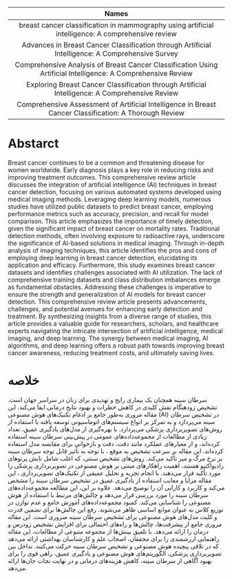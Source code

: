 |Names|
|:------:|
|breast cancer classification in mammography using artificial intelligence: A comprehensive review|
|Advances in Breast Cancer Classification through Artificial Intelligence: A Comprehensive Survey|
|Comprehensive Analysis of Breast Cancer Classification Using Artificial Intelligence: A Comprehensive Review|
|Exploring Breast Cancer Classification through Artificial Intelligence: A Comprehensive Review|
|Comprehensive Assessment of Artificial Intelligence in Breast Cancer Classification: A Thorough Review|

# Abstarct
Breast cancer continues to be a common and threatening disease for women worldwide. Early diagnosis plays a key role in reducing risks and improving treatment outcomes. This comprehensive review article discusses the integration of artificial intelligence (AI) techniques in breast cancer detection, focusing on various automated systems developed using medical imaging methods. Leveraging deep learning models, numerous studies have utilized public datasets to predict breast cancer, employing performance metrics such as accuracy, precision, and recall for model comparison.
This article emphasizes the importance of timely detection, given the significant impact of breast cancer on mortality rates. Traditional detection methods, often involving exposure to radioactive rays, underscore the significance of AI-based solutions in medical imaging. Through in-depth analysis of imaging techniques, this article identifies the pros and cons of employing deep learning in breast cancer detection, elucidating its application and efficacy.
Furthermore, this study examines breast cancer datasets and identifies challenges associated with AI utilization. The lack of comprehensive training datasets and class distribution imbalances emerge as fundamental obstacles. Addressing these challenges is imperative to ensure the strength and generalization of AI models for breast cancer detection.
This comprehensive review article presents advancements, challenges, and potential avenues for enhancing early detection and treatment. By synthesizing insights from a diverse range of studies, this article provides a valuable guide for researchers, scholars, and healthcare experts navigating the intricate intersection of artificial intelligence, medical imaging, and deep learning. The synergy between medical imaging, AI algorithms, and deep learning offers a robust path towards improving breast cancer awareness, reducing treatment costs, and ultimately saving lives.


# خلاصه
سرطان سینه همچنان یک بیماری رایج و تهدیدی برای زنان در سراسر جهان است. تشخیص زودهنگام نقش کلیدی در کاهش خطرات و بهبود نتایج درمانی ایفا می‌کند. این مقاله مروری به‌طور جامع بر ادغام تکنیک‌های هوش مصنوعی (AI) در تشخیص سرطان سینه می‌پردازد و به تمرکز بر انواع سیستم‌های اتوماسیونی توسعه یافته با استفاده از روش‌های تصویربرداری پزشکی می‌پردازد. با بهره‌گیری از مدل‌های یادگیری عمیق، تعداد زیادی از مطالعات از مجموعه‌داده‌های عمومی در پیش‌بینی سرطان سینه استفاده کرده‌اند، و از معیارهای عملکرد مانند دقت، دقت و بازخوانی برای مقایسه مدل استفاده کرده‌اند.
این مقاله بر سرعت تشخیص به موقع ، با توجه به تأثیر قابل توجه سرطان سینه بر نرخ مرگ و میر تأکید می‌کند. روش‌های تشخیص سنتی، که اغلب شامل تابش پرتوهای رادیواکتیو هستند، اهمیت راهکارهای مبتنی بر هوش مصنوعی در تصویربرداری پزشکی را مورد تأکید قرار می‌دهند. با انجام تجزیه و تحلیل عمیقی از تکنیک‌های تصویربرداری ، این مقاله مزایا و معایب استفاده از یادگیری عمیق در تشخیص سرطان سینه را مشخص می‌کند و کاربرد و کارایی آن را توضیح می‌دهد.
علاوه بر این، این مطالعه مجموعه‌داده‌های سرطان سینه را مورد بررسی قرار می‌دهد و چالش‌های مرتبط با استفاده از هوش مصنوعی را شناسایی می‌کند. کمبود مجموعه‌داده‌های آموزش جامع و عدم توازن در توزیع کلاس به عنوان موانع اساسی ظاهر می‌شوند. رفع این چالش‌ها برای تضمین قدرت و کلیت مدل‌های هوش مصنوعی برای تشخیص سرطان سینه ضروری است.
این مقاله مروری جامع از پیشرفت‌ها، چالش‌ها و راه‌های احتمالی برای افزایش تشخیص زودرس و درمان را ارائه می‌دهد. با تلفیق بینش‌ها از مجموعه متنوعی از مطالعات، این مقاله راهنمایی ارزشمندی را برای محققان، اصحاب علم و کارشناسان بهداشتی ارائه می‌دهد که در تلاقی پیچیده هوش مصنوعی و تشخیص سرطان سینه حرکت می‌کنند. تداخل بین تصویربرداری پزشکی، الگوریتم‌های هوش مصنوعی و یادگیری عمیق، راهی قوی را برای بهبود‌ آگاهی از سرطان سینه، کاهش هزینه‌های درمانی و در نهایت نجات جان‌ها ارائه می‌دهد.
